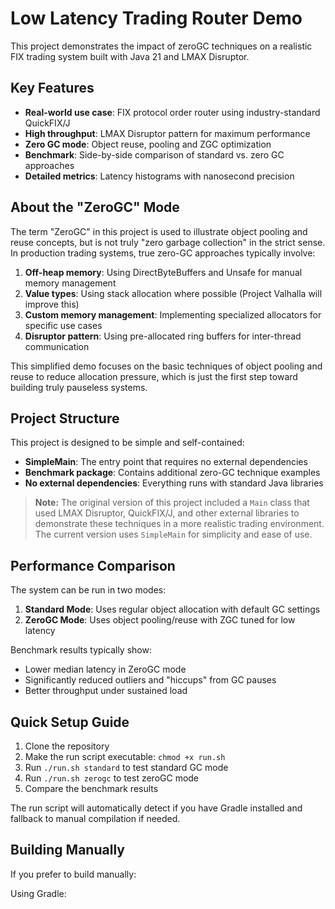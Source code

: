 # Low Latency Trading Router Demo

This project demonstrates the impact of zeroGC techniques on a realistic FIX trading system built with Java 21 and LMAX Disruptor.

## Key Features

- **Real-world use case**: FIX protocol order router using industry-standard QuickFIX/J
- **High throughput**: LMAX Disruptor pattern for maximum performance
- **Zero GC mode**: Object reuse, pooling and ZGC optimization
- **Benchmark**: Side-by-side comparison of standard vs. zero GC approaches
- **Detailed metrics**: Latency histograms with nanosecond precision

## About the "ZeroGC" Mode

The term "ZeroGC" in this project is used to illustrate object pooling and reuse concepts, but is not truly "zero garbage collection" in the strict sense. In production trading systems, true zero-GC approaches typically involve:

1. **Off-heap memory**: Using DirectByteBuffers and Unsafe for manual memory management
2. **Value types**: Using stack allocation where possible (Project Valhalla will improve this)
3. **Custom memory management**: Implementing specialized allocators for specific use cases
4. **Disruptor pattern**: Using pre-allocated ring buffers for inter-thread communication

This simplified demo focuses on the basic techniques of object pooling and reuse to reduce allocation pressure, which is just the first step toward building truly pauseless systems.

## Project Structure

This project is designed to be simple and self-contained:

- **SimpleMain**: The entry point that requires no external dependencies
- **Benchmark package**: Contains additional zero-GC technique examples
- **No external dependencies**: Everything runs with standard Java libraries

> **Note:** The original version of this project included a `Main` class that used LMAX Disruptor,
> QuickFIX/J, and other external libraries to demonstrate these techniques in a more realistic
> trading environment. The current version uses `SimpleMain` for simplicity and ease of use.

## Performance Comparison

The system can be run in two modes:

1. **Standard Mode**: Uses regular object allocation with default GC settings
2. **ZeroGC Mode**: Uses object pooling/reuse with ZGC tuned for low latency

Benchmark results typically show:
- Lower median latency in ZeroGC mode
- Significantly reduced outliers and "hiccups" from GC pauses
- Better throughput under sustained load

## Quick Setup Guide

1. Clone the repository
2. Make the run script executable: `chmod +x run.sh`
3. Run `./run.sh standard` to test standard GC mode
4. Run `./run.sh zerogc` to test zeroGC mode
5. Compare the benchmark results

The run script will automatically detect if you have Gradle installed and fallback to manual compilation if needed.

## Building Manually

If you prefer to build manually:

Using Gradle:
